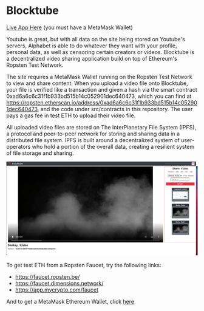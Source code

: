 # Blocktube
[Live App Here](https://wellsniko.github.io/Blocktube/) (you must have a MetaMask Wallet)

Youtube is great, but with all data on the site being stored on Youtube's servers, Alphabet is able to do whatever they want with your profile, personal data, as well as censoring certain creators or videos. Blocktube is a decentralized video sharing application build on top of Ethereum's Ropsten Test Network.  

The site requires a MetaMask Wallet running on the Ropsten Test Network to view and share content. When you upload a video file onto Blocktube, your file is verified like a transaction and given a hash via the smart contract 0xad6a6c6c31f1b933bd515b14c052901dec640473, which you can find at https://ropsten.etherscan.io/address/0xad6a6c6c31f1b933bd515b14c052901dec640473, and the code under src/contracts in this repository. The user pays a gas fee in test ETH to upload their video file. 

All uploaded video files are stored on The InterPlanetary File System (IPFS), a protocol and peer-to-peer network for storing and sharing data in a distributed file system. IPFS is built around a decentralized system of user-operators who hold a portion of the overall data, creating a resilient system of file storage and sharing.


<img src="src/blocktube_sc2.png" width="1000">


To get test ETH from a Ropsten Faucet, try the following links:
- https://faucet.ropsten.be/
- https://faucet.dimensions.network/
- https://app.mycrypto.com/faucet

And to get a MetaMask Ethereum Wallet, click [here](https://chrome.google.com/webstore/detail/metamask/nkbihfbeogaeaoehlefnkodbefgpgknn?hl=en)


